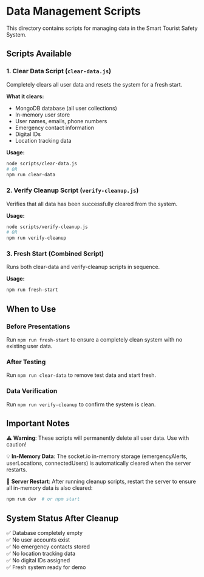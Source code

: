 # Data Management Scripts

This directory contains scripts for managing data in the Smart Tourist Safety System.

## Scripts Available

### 1. Clear Data Script (`clear-data.js`)
Completely clears all user data and resets the system for a fresh start.

**What it clears:**
- MongoDB database (all user collections)
- In-memory user store
- User names, emails, phone numbers
- Emergency contact information
- Digital IDs
- Location tracking data

**Usage:**
```bash
node scripts/clear-data.js
# OR
npm run clear-data
```

### 2. Verify Cleanup Script (`verify-cleanup.js`)
Verifies that all data has been successfully cleared from the system.

**Usage:**
```bash
node scripts/verify-cleanup.js
# OR
npm run verify-cleanup
```

### 3. Fresh Start (Combined Script)
Runs both clear-data and verify-cleanup scripts in sequence.

**Usage:**
```bash
npm run fresh-start
```

## When to Use

### Before Presentations
Run `npm run fresh-start` to ensure a completely clean system with no existing user data.

### After Testing
Run `npm run clear-data` to remove test data and start fresh.

### Data Verification
Run `npm run verify-cleanup` to confirm the system is clean.

## Important Notes

⚠️ **Warning**: These scripts will permanently delete all user data. Use with caution!

💡 **In-Memory Data**: The socket.io in-memory storage (emergencyAlerts, userLocations, connectedUsers) is automatically cleared when the server restarts.

🔄 **Server Restart**: After running cleanup scripts, restart the server to ensure all in-memory data is also cleared:
```bash
npm run dev  # or npm start
```

## System Status After Cleanup

✅ Database completely empty  
✅ No user accounts exist  
✅ No emergency contacts stored  
✅ No location tracking data  
✅ No digital IDs assigned  
✅ Fresh system ready for demo
